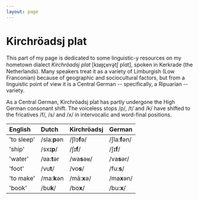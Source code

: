 ```yaml
---
layout: page
---
```


# Kirchröadsj plat

This part of my page is dedicated to some linguistic-y resources on my hometown dialect *Kirchröadsj plat* [kɪʁᵻ̯çʁʏə̯tʃ plɑt], spoken in Kerkrade (the Netherlands). Many speakers treat it as a variety of Limburgish (Low Franconian) because of geographic and sociocultural factors, but from a linguistic point of view it is a Central German -- specifically, a Ripuarian -- variety.

As a Central German, Kirchröadsj plat has partly undergone the High German consonant shift. The voiceless stops /p/, /t/ and /k/ have shifted to the fricatives /f/, /s/ and /x/ in intervocalic and word-final positions.

| English | Dutch | Kirchröadsj | German |
| :------ | :---- | :---------- | :----- |
| 'to sleep' | /sla:**p**ən | /ʃlɔ**f**ə/ | /ʃla:**f**ən/ |
| 'ship' | /sxɪ**p**/ | /ʃɪ**f**/ | /ʃɪ**f**/ |
| 'water' | /ʋa:**t**ər | /wa**s**əʁ/ | /va**s**ər/ |
| 'foot' | /vu**t**/ | /vo**s**/ | /fu:**s**/ |
| 'to make' | /ma:**k**ən | /mā:**x**ə/ | /ma**x**ən/ |
| 'book' | /bu**k**/ | /bo**x**/ | /bu:**x**/ |
